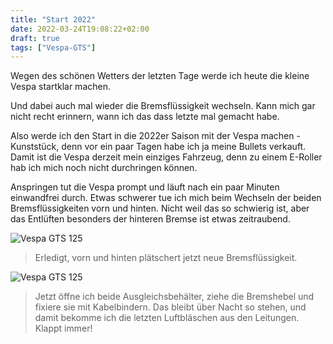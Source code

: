 ```yaml
---
title: "Start 2022"
date: 2022-03-24T19:08:22+02:00
draft: true
tags: ["Vespa-GTS"]
---
```


Wegen des schönen Wetters der letzten Tage werde ich heute die kleine Vespa startklar machen.

Und dabei auch mal wieder die Bremsflüssigkeit wechseln. Kann mich gar nicht recht erinnern, wann ich das dass letzte mal gemacht habe.

Also werde ich den Start in die 2022er Saison mit der Vespa machen - Kunststück, denn vor ein paar Tagen habe ich ja meine Bullets verkauft. Damit ist die Vespa derzeit mein einziges Fahrzeug, denn zu einem E-Roller hab ich mich noch nicht durchringen können.

Anspringen tut die Vespa prompt und läuft nach ein paar Minuten einwandfrei durch. Etwas schwerer tue ich mich beim Wechseln der beiden Bremsflüssigkeiten vorn und hinten. Nicht weil das so schwierig ist, aber das Entlüften besonders der hinteren Bremse ist etwas zeitraubend.

![Vespa GTS 125](../03-24-p01.jpg)
> Erledigt, vorn und hinten plätschert jetzt neue Bremsflüssigkeit.

![Vespa GTS 125](../03-24-p02.jpg)
> Jetzt öffne ich beide Ausgleichsbehälter, ziehe die Bremshebel und fixiere sie mit Kabelbindern. Das bleibt über Nacht so stehen, und damit bekomme ich die letzten Luftbläschen aus den Leitungen. Klappt immer!
